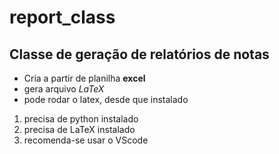 # report_class

## Classe de geração de relatórios de notas

* Cria a partir de planilha **excel**
* gera arquivo *LaTeX*
* pode rodar o latex, desde que instalado

1. precisa de python instalado
2. precisa de LaTeX instalado
3. recomenda-se usar o VScode
